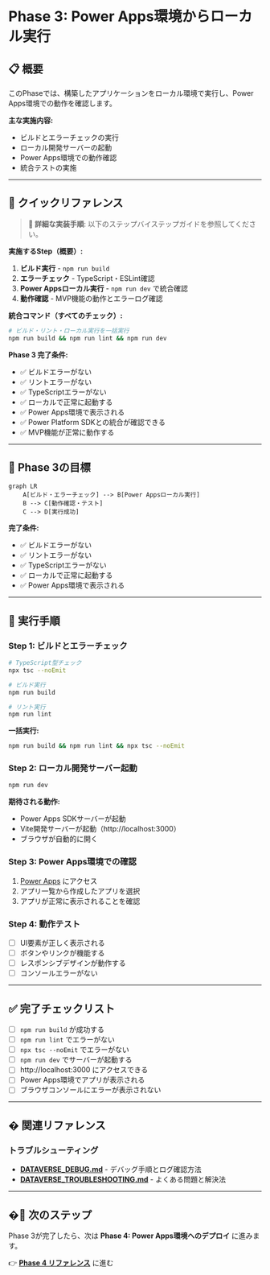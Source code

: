 # Phase 3: Power Apps環境からローカル実行

## 📋 概要

このPhaseでは、構築したアプリケーションをローカル環境で実行し、Power Apps環境での動作を確認します。

**主な実施内容:**
- ビルドとエラーチェックの実行
- ローカル開発サーバーの起動
- Power Apps環境での動作確認
- 統合テストの実施

---

## 🚀 クイックリファレンス

> **📘 詳細な実装手順**: 以下のステップバイステップガイドを参照してください。

**実施するStep（概要）:**
1. **ビルド実行** - `npm run build`
2. **エラーチェック** - TypeScript・ESLint確認
3. **Power Appsローカル実行** - `npm run dev` で統合確認
4. **動作確認** - MVP機能の動作とエラーログ確認

**統合コマンド（すべてのチェック）:**
```bash
# ビルド・リント・ローカル実行を一括実行
npm run build && npm run lint && npm run dev
```

**Phase 3 完了条件:**
- ✅ ビルドエラーがない
- ✅ リントエラーがない
- ✅ TypeScriptエラーがない
- ✅ ローカルで正常に起動する
- ✅ Power Apps環境で表示される
- ✅ Power Platform SDKとの統合が確認できる
- ✅ MVP機能が正常に動作する

---

## 🎯 Phase 3の目標

```mermaid
graph LR
    A[ビルド・エラーチェック] --> B[Power Appsローカル実行]
    B --> C[動作確認・テスト]
    C --> D[実行成功]
```

**完了条件:**
- ✅ ビルドエラーがない
- ✅ リントエラーがない
- ✅ TypeScriptエラーがない
- ✅ ローカルで正常に起動する
- ✅ Power Apps環境で表示される

---

## 📝 実行手順

### Step 1: ビルドとエラーチェック

```bash
# TypeScript型チェック
npx tsc --noEmit

# ビルド実行
npm run build

# リント実行
npm run lint
```

**一括実行:**
```bash
npm run build && npm run lint && npx tsc --noEmit
```

### Step 2: ローカル開発サーバー起動

```bash
npm run dev
```

**期待される動作:**
- Power Apps SDKサーバーが起動
- Vite開発サーバーが起動（http://localhost:3000）
- ブラウザが自動的に開く

### Step 3: Power Apps環境での確認

1. [Power Apps](https://make.powerapps.com) にアクセス
2. アプリ一覧から作成したアプリを選択
3. アプリが正常に表示されることを確認

### Step 4: 動作テスト

- [ ] UI要素が正しく表示される
- [ ] ボタンやリンクが機能する
- [ ] レスポンシブデザインが動作する
- [ ] コンソールエラーがない

---

## ✅ 完了チェックリスト

- [ ] `npm run build` が成功する
- [ ] `npm run lint` でエラーがない
- [ ] `npx tsc --noEmit` でエラーがない
- [ ] `npm run dev` でサーバーが起動する
- [ ] http://localhost:3000 にアクセスできる
- [ ] Power Apps環境でアプリが表示される
- [ ] ブラウザコンソールにエラーが表示されない

---

## � 関連リファレンス

### トラブルシューティング
- **[DATAVERSE_DEBUG.md](./docs/DATAVERSE_DEBUG.md)** - デバッグ手順とログ確認方法
- **[DATAVERSE_TROUBLESHOOTING.md](./docs/DATAVERSE_TROUBLESHOOTING.md)** - よくある問題と解決法

---

## �🔄 次のステップ

Phase 3が完了したら、次は **Phase 4: Power Apps環境へのデプロイ** に進みます。

👉 **[Phase 4 リファレンス](./PHASE4_DEPLOYMENT.md)** に進む
